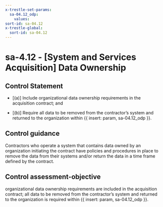 ```yaml
---
x-trestle-set-params:
  sa-04.12_odp:
    values:
sort-id: sa-04.12
x-trestle-global:
  sort-id: sa-04.12
---
```


# sa-4.12 - \[System and Services Acquisition\] Data Ownership

## Control Statement

- \[(a)\] Include organizational data ownership requirements in the acquisition contract; and

- \[(b)\] Require all data to be removed from the contractor’s system and returned to the organization within {{ insert: param, sa-04.12_odp }}.

## Control guidance

Contractors who operate a system that contains data owned by an organization initiating the contract have policies and procedures in place to remove the data from their systems and/or return the data in a time frame defined by the contract.

## Control assessment-objective

organizational data ownership requirements are included in the acquisition contract;
all data to be removed from the contractor’s system and returned to the organization is required within {{ insert: param, sa-04.12_odp }}.
